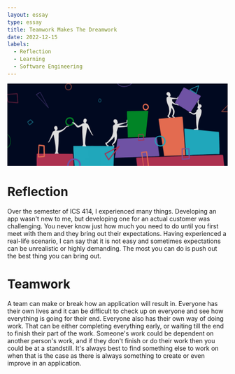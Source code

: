 ```yaml
---
layout: essay
type: essay
title: Teamwork Makes The Dreamwork
date: 2022-12-15
labels:
  - Reflection
  - Learning
  - Software Engineering
---
```


<img class="ui cover centered image" src="/images/Teamwork.jpg">

# Reflection
Over the semester of ICS 414, I experienced many things. Developing an app wasn't new to me, but developing one for an actual customer was challenging. You never know just how much you need to do until you first meet with them and they bring out their expectations. Having experienced a real-life scenario, I can say that it is not easy and sometimes expectations can be unrealistic or highly demanding. The most you can do is push out the best thing you can bring out.

# Teamwork
A team can make or break how an application will result in. Everyone has their own lives and it can be difficult to check up on everyone and see how everything is going for their end. Everyone also has their own way of doing work. That can be either completing everything early, or waiting till the end to finish their part of the work. Someone's work could be dependent on another person's work, and if they don't finish or do their work then you could be at a standstill. It's always best to find something else to work on when that is the case as there is always something to create or even improve in an application.